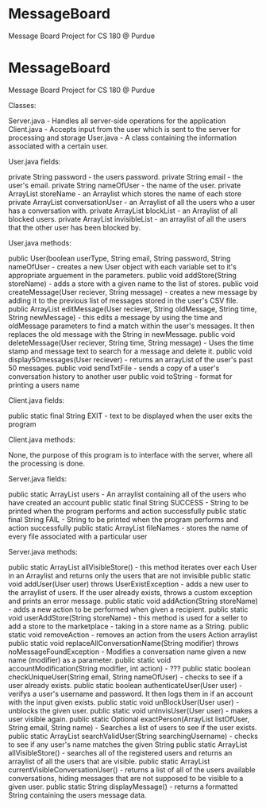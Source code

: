 # MessageBoard
Message Board Project for CS 180 @ Purdue
# MessageBoard
Message Board Project for CS 180 @ Purdue

Classes:

Server.java - Handles all server-side operations for the application
Client.java - Accepts input from the user which is sent to the server for processing and storage
User.java - A class containing the information associated with a certain user.

User.java fields:

private String password - the users password.
private String email - the user's email.
private String nameOfUser - the name of the user.
private ArrayList<String> storeName - an Arraylist which stores the name of each store
private ArrayList<User> conversationUser - an Arraylist of all the users who a user has a conversation with.
private ArrayList<User> blockList - an Arraylist of all blocked users.
private ArrayList<User> invisibleList - an arraylist of all the users that the other user has been blocked by.

User.java methods:

public User(boolean userType, String email, String password, String nameOfUser - creates a new User object with each variable set to it's appropriate arguement in the parameters.
public void addStore(String storeName) - adds a store with a given name to the list of stores.
public void createMessage(User reciever, String message) - creates a new message by adding it to the previous list of messages stored in the user's CSV file.
public ArrayList<String> editMessage(User reciever, String oldMessage, String time, String newMessage) - this edits a message by using the time and oldMessage parameters to find a match within the user's messages.  It then replaces the old message with the String in newMessage.
public void deleteMessage(User reciever, String time, String message) - Uses the time stamp and message text to search for a message and delete it.
public void display50messages(User reciever) - returns an arrayList of the user's past 50 messages.
public void sendTxtFile - sends a copy of a user's conversation history to another user
public void toString - format for printing a users name


Client.java fields:

public static final String EXIT - text to be displayed when the user exits the program

Client.java methods:

None, the purpose of this program is to interface with the server, where all the processing is done.


Server.java fields:

public static ArrayList<User> users - An arraylist containing all of the users who have created an account
public static final String SUCCESS - String to be printed when the program performs and action successfully
public static final String FAIL - String to be printed when the program performs and action successfully
public static ArrayList<String> fileNames - stores the name of every file associated with a particular user

Server.java methods:

public static ArrayList<String> allVisibleStore() - this method iterates over each User in an Arraylist and returns only the users that are not invisible
public static void addUser(User user) throws UserExistException - adds a new user to the arraylist of users.  If the user already exists, throws a custom exception and prints an error message.
public static void addAction(String storeName) - adds a new action to be performed when given a recipient.
public static void userAddStore(String storeName) - this method is used for a seller to add a store to the marketplace - taking in a store name as a String.
public static void removeAction - removes an action from the users Action arraylist
public static void replaceAllConversationName(String modifier) throws noMessageFoundException - Modifies a conversation name given a new name (modifier) as a parameter.
public static void accountModification(String modifier, int action) - ???
public static boolean checkUniqueUser(String email, String nameOfUser) - checks to see if a user already exists.
public static boolean authenticateUser(User user) - verifys a user's username and password. It then logs them in if an account with the input given exists.
public static void unBlockUser(User user) - unblocks the given user.
public static void unInvisUser(User user) - makes a user visible again.
public static Optional<User> exactPerson(ArrayList<User> listOfUser, String email, String name) - Searches a list of users to see if the user exists.
public static ArrayList<User> searchValidUser(String searchingUsername) - checks to see if any user's name matches the given String
public static ArrayList<User> allVisibleStore() - searches all of the registered users and returns an arraylist of all the users that are visible.
public static ArrayList<User> currentVisibleConversationUser() - returns a list of all of the users available conversations, hiding messages that are not supposed to be visible to a given user.
public static String displayMessage() - returns a formatted String containing the users message data.




